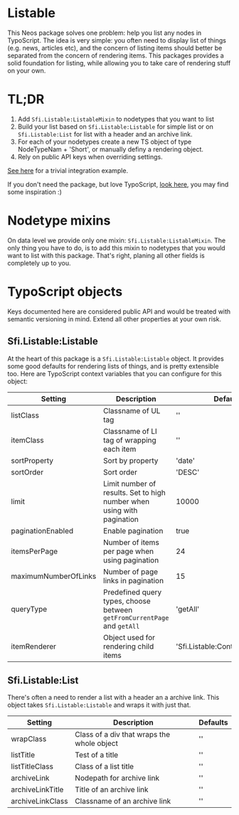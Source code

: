 # Listable

This Neos package solves one problem: help you list any nodes in TypoScript.
The idea is very simple: you often need to display list of things (e.g. news, articles etc), and the concern of listing items should better be separated from the concern of rendering items. This packages provides a solid foundation for listing, while allowing you to take care of rendering stuff on your own.

# TL;DR

1. Add `Sfi.Listable:ListableMixin` to nodetypes that you want to list
2. Build your list based on `Sfi.Listable:Listable` for simple list or on `Sfi.Listable:List` for list with a header and an archive link.
3. For each of your nodetypes create a new TS object of type NodeTypeNam + 'Short', or manually definy a rendering object.
4. Rely on public API keys when overriding settings.

[See here](https://github.com/sfi-ru/KateheoDistr/blob/master/Packages/Sites/Sfi.Kateheo/Resources/Private/TypoScript/NodeTypes/PageMain.ts2#L5) for a trivial integration example.

If you don't need the package, but love TypoScript, [look here](https://github.com/sfi-ru/Sfi.Listable/blob/master/Resources/Private/TypoScript/Api.ts2), you may find some inspiration :)

# Nodetype mixins

On data level we provide only one mixin: `Sfi.Listable:ListableMixin`. The only thing you have to do, is to add this mixin to nodetypes that you would want to list with this package. That's right, planing all other fields is completely up to you.

# TypoScript objects

Keys documented here are considered public API and would be treated with semantic versioning in mind. Extend all other properties at your own risk.

## Sfi.Listable:Listable

At the heart of this package is a `Sfi.Listable:Listable` object. It provides some good defaults for rendering lists of things, and is pretty extensible too. Here are TypoScript context variables that you can configure for this object:

| Setting | Description | Defaults |
|---------|-------------|----------|
| listClass | Classname of UL tag | '' |
| itemClass | Classname of LI tag of wrapping each item | '' |
| sortProperty | Sort by property | 'date' |
| sortOrder | Sort order | 'DESC' |
| limit | Limit number of results. Set to high number when using with pagination | 10000 |
| paginationEnabled | Enable pagination | true |
| itemsPerPage | Number of items per page when using pagination | 24 |
| maximumNumberOfLinks | Number of page links in pagination | 15 |
| queryType | Predefined query types, choose between `getFromCurrentPage` and `getAll` | 'getAll' |
| itemRenderer | Object used for rendering child items | 'Sfi.Listable:ContentCaseShort' |

## Sfi.Listable:List

There's often a need to render a list with a header an a archive link.
This object takes `Sfi.Listable:Listable` and wraps it with just that.

| Setting | Description | Defaults |
|---------|-------------|----------|
| wrapClass | Class of a div that wraps the whole object | '' |
| listTitle | Test of a title | '' |
| listTitleClass | Class of a list title | '' |
| archiveLink | Nodepath for archive link | '' |
| archiveLinkTitle | Title of an archive link | '' |
| archiveLinkClass | Classname of an archive link | '' |
